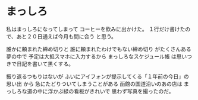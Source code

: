 # まっしろ

私はまっしろになってしまって
コーヒーを飲みに出かけた。
１行だけ書けたので、あと２０日通えば今月も間に合う
と思う。

誰かに頼まれた締め切りと
誰に頼まれたわけでもない締め切り
がたくさんある
夢の中で
予定は大抵スマホに入力するから
まっしろなスケジュール帳
は思いつきで日記を書いて黒くする。

振り返るつもりはないが
ふいにアイフォンが提示してくる「１年前の今日」の思い出
から
急にたどりついてしまうことがある
函館の国道沿いのあの店は
まっしろな道の中に浮かぶ緑の看板がきれいで
思わず写真を撮ったのだ。
